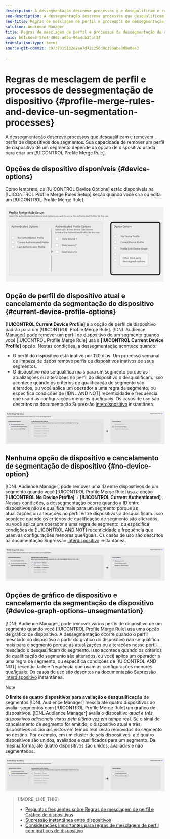 ```yaml
---
description: A dessegmentação descreve processos que desqualificam e removem perfis de dispositivos dos segmentos. Sua capacidade de remover um perfil de dispositivo de um segmento depende da opção de dispositivo usada para criar uma Regra de mesclagem de perfil.
seo-description: A dessegmentação descreve processos que desqualificam e removem perfis de dispositivos dos segmentos. Sua capacidade de remover um perfil de dispositivo de um segmento depende da opção de dispositivo usada para criar uma Regra de mesclagem de perfil.
seo-title: Regras de mesclagem de perfil e processos de dessegmentação de dispositivo
solution: Audience Manager
title: Regras de mesclagem de perfil e processos de dessegmentação de dispositivo
uuid: b61c6de3-5fe4-4892-a05a-96a4cb35af34
translation-type: tm+mt
source-git-commit: c9737315132e2ae7d72c250d8c196abe8d9e0e43

---
```



# Regras de mesclagem de perfil e processos de dessegmentação de dispositivo {#profile-merge-rules-and-device-un-segmentation-processes}

A dessegmentação descreve processos que desqualificam e removem perfis de dispositivos dos segmentos. Sua capacidade de remover um perfil de dispositivo de um segmento depende da opção de dispositivo usada para criar um [!UICONTROL Profile Merge Rule].

## Opções de dispositivo disponíveis {#device-options}

Como lembrete, os [!UICONTROL Device Options] estão disponíveis na [!UICONTROL Profile Merge Rules Setup] seção quando você cria ou edita um [!UICONTROL Profile Merge Rule].

![](assets/merge-rules-options.png)

## Opção de perfil do dispositivo atual e cancelamento da segmentação do dispositivo {#current-device-profile-options}

**[!UICONTROL Current Device Profile]** é a opção de perfil de dispositivo padrão para um [!UICONTROL Profile Merge Rule]. [!DNL Audience Manager] pode remover um perfil de dispositivo de um segmento quando você [!UICONTROL Profile Merge Rule] usa a **[!UICONTROL Current Device Profile]** opção. Nestas condições, a dessegmentação acontece quando:

* O perfil do dispositivo está inativo por 120 dias. Um processo semanal de limpeza de dados remove perfis de dispositivos inativos de seus segmentos.
* O dispositivo não se qualifica mais para um segmento porque as atualizações ou alterações no perfil do dispositivo o desqualificam. Isso acontece quando os critérios de qualificação de segmento são alterados, ou você aplica um operador a uma regra de segmento, ou especifica condições de [!DNL AND NOT] recenticidade e frequência [](../../features/segments/recency-and-frequency.md) que usam as configurações menores que/iguais. Os casos de uso são descritos na documentação Supressão [interdispositivo](../../features/profile-merge-rules/instant-cross-device-suppression.md) instantânea.

![](assets/single_device_use_case.png)

<!-- 

<p> <span class="keyword"> Audience Manager</span> can remove a device profile from a segment when your <span class="wintitle"> Profile Merge Rule</span> uses the <b><span class="uicontrol"> Current Device Profile</span></b> option. Under these conditions, unsegmentation happens when: </p> 
<p> 
 <ul id="ul_596501272A224228BD330DD56E01D973"> 
  <li id="li_E4FA1A5C722748CD82AE3A49FCBE86F6">The device profile has been inactive for 120-days. A weekly data cleanup process removes inactive device profiles from your segments. </li> 
  <li id="li_DB0CCD28425048D5B35309B8C2C384F9">The device no longer qualifies for a segment because updates or changes to the device profile disqualify it. This happens when segment qualification criteria change, or you apply an AND NOT operator to a segment rule, or specify <a href="../../features/segments/recency-and-frequency.md"> recency and frequency</a> conditions that use the less than/equal to settings. </li> 
 </ul> </p> 
<p style="text-align: center;"> <img src="assets/unsegment3.png" id="image_B55E5A5EB1964AA08C817211006294E1" /> </p>

 -->

## Nenhuma opção de dispositivo e cancelamento de segmentação de dispositivo {#no-device-option}

[!DNL Audience Manager] pode remover uma ID entre dispositivos de um segmento quando você [!UICONTROL Profile Merge Rule] usa a opção **[!UICONTROL No Device Profile]** + **[!UICONTROL Current Authenticated]** . Nessas condições, a dessegmentação ocorre quando a ID entre dispositivos não se qualifica mais para um segmento porque as atualizações ou alterações no perfil entre dispositivos a desqualificam. Isso acontece quando os critérios de qualificação de segmento são alterados, ou você aplica um operador a uma regra de segmento, ou especifica condições de [!UICONTROL AND NOT] recenticidade e frequência [](../../features/segments/recency-and-frequency.md) que usam as configurações menores que/iguais. Os casos de uso são descritos na documentação Supressão [interdispositivo](../../features/profile-merge-rules/instant-cross-device-suppression.md) instantânea.

![](assets/no_device_use_case.png)

## Opções de gráfico de dispositivo e cancelamento da segmentação de dispositivo {#device-graph-options-unsegmentation}

[!DNL Audience Manager] pode remover vários perfis de dispositivo de um segmento quando você [!UICONTROL Profile Merge Rule] usa uma opção de gráfico de dispositivo. A dessegmentação ocorre quando o perfil mesclado do dispositivo a partir do gráfico do dispositivo não se qualifica mais para o segmento porque as atualizações ou alterações nesse perfil mesclado o desqualificam do segmento. Isso acontece quando os critérios de qualificação de segmento são alterados, ou você aplica um operador a uma regra de segmento, ou especifica condições de [!UICONTROL AND NOT] recenticidade e frequência [](../../features/segments/recency-and-frequency.md) que usam as configurações menores que/iguais. Os casos de uso são descritos na documentação Supressão [interdispositivo](../../features/profile-merge-rules/instant-cross-device-suppression.md) instantânea.

>[!NOTE]
>
>**O limite de quatro dispositivos para avaliação e desqualificação** de segmentos [!DNL Audience Manager] mescla até quatro dispositivos ao avaliar segmentos com [!UICONTROL Profile Merge Rule] um gráfico de dispositivos. [!DNL Audience Manager] avalia o dispositivo *atual e três dispositivos adicionais vistos pela última vez em tempo* real. Se o sinal de cancelamento de segmento for emitido, o dispositivo atual e três dispositivos adicionais vistos em tempo real serão removidos do segmento no destino. Por exemplo, em um cluster de seis dispositivos, até quatro dispositivos são unidos, avaliados e qualificados para um segmento. Da mesma forma, até quatro dispositivos são unidos, avaliados e não segmentados.

![](assets/cross_device_workflow.png)

<!-- 

<p>Currently, <span class="keyword"> Audience Manager</span> <i>cannot </i> remove a device profile from a segment when your <span class="wintitle"> Profile Merge Rule</span> uses a device graph option. This applies to rules created with these <span class="wintitle"> Device Options</span> settings: </p> 
<p> 
 <ul id="ul_0923834C984F464E9AB12FF5A8773214"> 
  <li id="li_731F67B7A07342988B13D7F91ECA5A9E">Profile Link Device Graph. </li> 
  <li id="li_D1EFC6F124124E64A0732DD060F788BE">The <span class="keyword"> Adobe</span> device graph. </li> 
  <li id="li_CFD4189D4488432D92732532D23B30C7">Other third-party device graph options available that are available to you. </li> 
 </ul> </p> 
<p> Unlike the previous case above, using the AND NOT operator or less than/equal to settings won't remove all of the devices from a segment profile. However, you can unsegment device profiles if you create simple segment rules and apply unsegment logic in the destination that receives your data. The following sections walks you through different unsegmentation use cases. </p>

 -->



<!-- 

<p>This workaround shows you how to unsegment with Boolean <span class="wintitle"> AND NOT</span> logic when your <span class="wintitle"> Profile Merge Rule</span> uses a device graph option. This procedure uses separate, simple segments mapped to the same destination. In this case, you apply AND NOT logic on the destination rather than creating rules in Segment Builder. To set up unsegment rules for this use case: </p> 
<p> 
 <ol id="ol_677F0F9E6CB640079D9021DE66819916"> 
  <li id="li_95F898FDFB2D4F5395201FEA2E60A3AF">Create separate, single-trait segments as shown in the following example. <p style="text-align: center;"><img src="assets/unsegment1.png" id="image_9574D599F449482F8475D9AD2B725DE1" /> </p> </li> 
  <li id="li_3A9F6D8B3CBB4F65B9A06EEC3B265158">Map the segments to the same destination. In this case, we're sending these to <span class="keyword"> Media Optimizer</span>. </li> 
  <li id="li_092BB5887D0D4EE4B09F4B1C6703D454">Set AND NOT logic on the destination (<span class="keyword"> Media Optimizer</span>) rather than in <span class="keyword"> Audience Manager</span>. <p style="text-align: center;"><img src="assets/unsegment2.png" id="image_1E707693ABED41129F11F9FBA334DA58" /> </p> </li> 
 </ol> </p> 
<p> If you're not using <span class="keyword"> Media Optimizer</span>, apply AND NOT logic on whatever destination receives these segments. </p>

 -->



<!-- 

<p>This workaround shows you how to unsegment with the < = (less than/equal to) recency and frequency settings when your <span class="wintitle"> Profile Merge Rule</span> uses a device graph option. To set up unsegment rules for this use case: </p> 
<p> 
 <ol id="ol_DCBEE004B9FE40A881E4EC17FAEA50C2"> 
  <li id="li_DB8C1B6D5C5546E68769902A4F367966">Create a segment that contains a single trait and apply a > = (greater than/equal to) recency and frequency rule to the trait. <p style="text-align: center;"><img src="assets/unsegment4.png" id="image_38069E00B8E8435AAD6E4420CC788D1E" /> </p> </li> 
  <li id="li_0DC50960D83B4B27A40F0BC76B944E0B">Map the segment to a destination. In this case, we're sending the segment to <span class="keyword"> Media Optimizer</span>. </li> 
  <li id="li_FC23194A9FE54296914393F8067A6672">Set NOT logic on the destination (<span class="keyword"> Media Optimizer</span>) rather than in <span class="keyword"> Audience Manager</span>. Use NOT logic to exclude all devices that qualify for this segment from your campaign. <p style="text-align: center;"><img src="assets/unsegment5.png" id="image_BE4408DCB12041A191F208CB1807B9E6" /> </p> </li> 
 </ol> </p> 
<p> If you're not using <span class="keyword"> Media Optimizer</span>, apply NOT logic on whatever destination receives these segments. </p>

 -->

>[!MORE_LIKE_THIS]
>
>* [Perguntas frequentes sobre Regras de mesclagem de perfil e Gráfico de dispositivos](../../faq/faq-profile-merge.md)
>* [Supressão instantânea entre dispositivos](../../features/profile-merge-rules/instant-cross-device-suppression.md)
>* [Considerações importantes para regras de mesclagem de perfil com gráficos de dispositivo](../../features/profile-merge-rules/considerations-pmr-device-graph.md)

